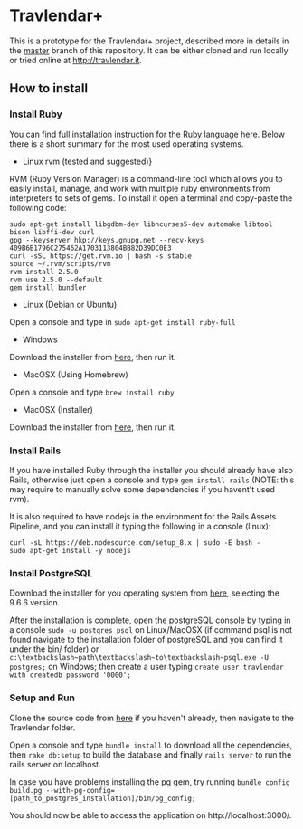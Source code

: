 # Travlendar+

This is a prototype for the Travlendar+ project, described more in details in the [master](https://github.com/TommasoBianchi/BettiBianchi_SWENG2/tree/master) branch of this repository.
It can be either cloned and run locally or tried online at http://travlendar.it.

## How to install

### Install Ruby

You can find full installation instruction for the Ruby language [here](https://www.ruby-lang.org/en/documentation/installation/). Below there is a short summary for the most used operating systems.

* Linux rvm (tested and suggested)}

RVM (Ruby Version Manager) is a command-line tool which allows you to easily install, manage, and work with multiple ruby environments from interpreters to sets of gems. To install it open a terminal and copy-paste the following code:

```
sudo apt-get install libgdbm-dev libncurses5-dev automake libtool bison libffi-dev curl
gpg --keyserver hkp://keys.gnupg.net --recv-keys 409B6B1796C275462A1703113804BB82D39DC0E3
curl -sSL https://get.rvm.io | bash -s stable 
source ~/.rvm/scripts/rvm
rvm install 2.5.0
rvm use 2.5.0 --default
gem install bundler
```

* Linux (Debian or Ubuntu)

Open a console and type in ```sudo apt-get install ruby-full```

* Windows

Download the installer from [here](http://railsinstaller.org/en), then run it.

* MacOSX (Using Homebrew)

Open a console and type ```brew install ruby```

* MacOSX (Installer)

Download the installer from [here](http://railsinstaller.org/en), then run it.

### Install Rails

If you have installed Ruby through the installer you should already have also Rails, otherwise just open a console and type 
```gem install rails```
(NOTE: this may require to manually solve some dependencies if you havent't used rvm).

It is also required to have nodejs in the environment for the Rails Assets Pipeline, and you can install it typing the following in a console (linux):

```
curl -sL https://deb.nodesource.com/setup_8.x | sudo -E bash -
sudo apt-get install -y nodejs
```

### Install PostgreSQL

Download the installer for you operating system from [here](https://www.enterprisedb.com/downloads/postgres-postgresql-downloads#linux), selecting the 9.6.6 version.

After the installation is complete, open the postgreSQL console by typing in a console ```sudo -u postgres psql``` on Linux/MacOSX (if command psql is not found navigate to the installation folder of postgreSQL and you can find it under the bin/ folder) or ```c:\textbackslash~path\textbackslash~to\textbackslash~psql.exe -U postgres;``` on Windows; then create a user typing ```create user travlendar with createdb password '0000';```

### Setup and Run

Clone the source code from [here](https://github.com/TommasoBianchi/BettiBianchi_SWENG2) if you haven't already, then navigate to the Travlendar folder.

Open a console and type ```bundle install``` to download all the dependencies, then ```rake db:setup``` to build the database and finally ```rails server``` to run the rails server on localhost.

In case you have problems installing the pg gem, try running ```bundle config build.pg --with-pg-config=[path_to_postgres_installation]/bin/pg_config;```

You should now be able to access the application on http://localhost:3000/.
